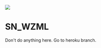 [![](https://github-readme-stats.vercel.app/api/pin/?username=SN-Abdullah-Al-Noman&repo=SN_WZML&theme=react&border_color=61dafb&border_radius=10)](https://github.com/SN-Abdullah-Al-Noman/SN_WZML)

# SN_WZML

Don't do anything here. Go to heroku branch. 
